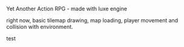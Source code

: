 Yet Another Action RPG - made with luxe engine

right now, basic tilemap drawing, map loading, player movement and collision with environment. 

test